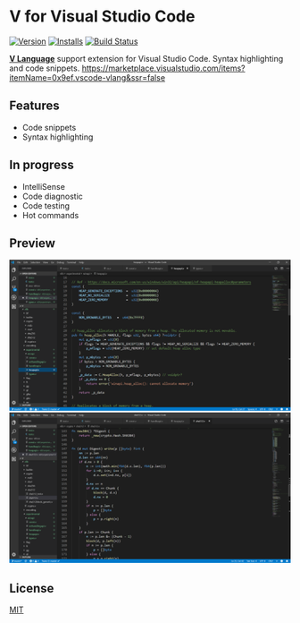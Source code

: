 # V for Visual Studio Code
[![Version](https://vsmarketplacebadge.apphb.com/version/0x9ef.vscode-vlang.svg)](https://marketplace.visualstudio.com/items?itemName=0x9ef.vscode-vlang)
[![Installs](https://vsmarketplacebadge.apphb.com/installs/0x9ef.vscode-vlang.svg)](https://marketplace.visualstudio.com/items?itemName=0x9ef.vscode-vlang)
[![Build Status](https://travis-ci.org/0x9ef/vscode-vlang.svg?branch=master)](https://travis-ci.org/0x9ef/vscode-vlang)

[**V Language**](https://vlang.io) support extension for Visual Studio Code. Syntax highlighting and code snippets.
https://marketplace.visualstudio.com/items?itemName=0x9ef.vscode-vlang&ssr=false

## Features
* Code snippets
* Syntax highlighting 
  
## In progress
* IntelliSense
* Code diagnostic
* Code testing
* Hot commands

## Preview
![First demo screenshot](./images/demo1.PNG)
![Second demo screenshot](./images/demo2.PNG)

## License
[MIT](./LICENSE)

